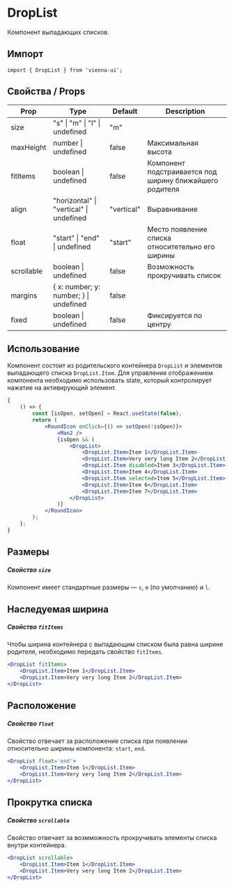 # DropList

Компонент выпадающих списков.

## Импорт

```
import { DropList } from 'vienna-ui';
```

## Свойства / Props

| Prop | Type | Default | Description |
| --- | --- | --- | --- |
| size | "s" \| "m" \| "l" \| undefined | "m" |
| maxHeight | number \| undefined | false | Максимальная высота |
| fitItems | boolean \| undefined | false | Компонент подстраивается под ширину ближайшего родителя |
| align | "horizontal" \| "vertical" \| undefined | "vertical" | Выравнивание |
| float | "start" \| "end" \| undefined | "start" | Место появление списка относитетельно его ширины |
| scrollable | boolean \| undefined | false | Возможность прокручивать список |
| margins | { x: number; y: number; } \| undefined | false |
| fixed | boolean \| undefined | false | Фиксируется по центру |

## Использование

Компонент состоит из родительского контейнера `DropList` и элементов выпадающего списка `DropList.Item`. Для управления отображением компонента необходимо использовать state, который контролирует нажатие на активирующий элемент.

```jsx
{
    () => {
        const [isOpen, setOpen] = React.useState(false);
        return (
            <RoundIcon onClick={() => setOpen(!isOpen)}>
                <Man2 />
                {isOpen && (
                    <DropList>
                        <DropList.Item>Item 1</DropList.Item>
                        <DropList.Item>Very very long Item 2</DropList.Item>
                        <DropList.Item disabled>Item 3</DropList.Item>
                        <DropList.Item>Item 4</DropList.Item>
                        <DropList.Item selected>Item 5</DropList.Item>
                        <DropList.Item>Item 6</DropList.Item>
                        <DropList.Item>Item 7</DropList.Item>
                    </DropList>
                )}
            </RoundIcon>
        );
    };
}
```

## Размеры

##### Свойство `size`

Компонент имеет стандартные размеры — `s`, `m` (по умолчанию) и `l`.

## Наследуемая ширина

##### Свойство `fitItems`

Чтобы ширина контейнера с выпадающим списком была равна ширине родителя, необходимо передать свойство `fitItems`.

```jsx
<DropList fitItems>
    <DropList.Item>Item 1</DropList.Item>
    <DropList.Item>Very very long Item 2</DropList.Item>
</DropList>
```

## Расположение

##### Свойство `float`

Свойство отвечает за расположение списка при появлении относительно ширины компонента: `start`, `end`.

```jsx
<DropList float='end'>
    <DropList.Item>Item 1</DropList.Item>
    <DropList.Item>Very very long Item 2</DropList.Item>
</DropList>
```

## Прокрутка списка

##### Свойство `scrollable`

Свойство отвечает за возмможность прокручивать элементы списка внутри контейнера.

```jsx
<DropList scrollable>
    <DropList.Item>Item 1</DropList.Item>
    <DropList.Item>Very very long Item 2</DropList.Item>
</DropList>
```
